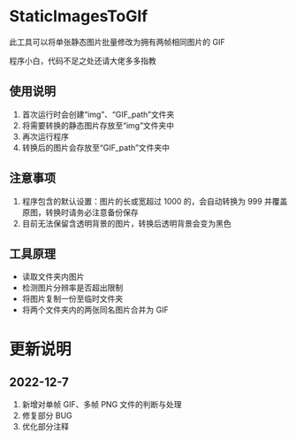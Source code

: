 # StaticImagesToGIf
此工具可以将单张静态图片批量修改为拥有两帧相同图片的 GIF

程序小白，代码不足之处还请大佬多多指教
## 使用说明
1. 首次运行时会创建“img”、“GIF_path”文件夹
2. 将需要转换的静态图片存放至“img”文件夹中
3. 再次运行程序
4. 转换后的图片会存放至“GIF_path”文件夹中

## 注意事项
1. 程序包含的默认设置：图片的长或宽超过 1000 的，会自动转换为 999 并覆盖原图，转换时请务必注意备份保存
2. 目前无法保留含透明背景的图片，转换后透明背景会变为黑色

## 工具原理
- 读取文件夹内图片
- 检测图片分辨率是否超出限制
- 将图片复制一份至临时文件夹
- 将两个文件夹内的两张同名图片合并为 GIF

# 更新说明
## 2022-12-7
1. 新增对单帧 GIF、多帧 PNG 文件的判断与处理
2. 修复部分 BUG
3. 优化部分注释

